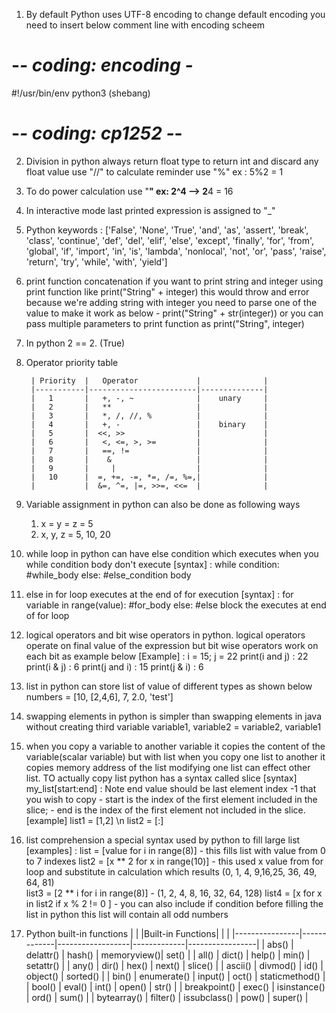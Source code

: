 1) By default Python uses UTF-8 encoding to change default encoding you need to insert below comment line with encoding scheem 
  # -*- coding: encoding -*
  #!/usr/bin/env python3 (shebang)
  # -*- coding: cp1252 -*-

2) Division in python always return float type to return int and discard any float value use "//"
to calculate reminder use "%" ex : 5%2 = 1
   

3) To do power calculation use "**" ex: 2^4 --> 2**4 = 16
4) In interactive mode last printed expression is assigned to "_" 
5) Python keywords : ['False', 'None', 'True', 'and', 'as', 'assert', 'break', 'class', 'continue', 'def', 'del', 'elif', 'else', 'except', 'finally', 'for', 'from', 'global', 'if', 'import', 'in', 'is', 'lambda', 'nonlocal', 'not', 'or', 'pass', 'raise', 'return', 'try', 'while', 'with', 'yield']
6) print function concatenation if you want to print string and integer using print function like print("String" + integer) this would throw and error because we're adding string with integer you need to parse one of the value to make it work as below 
        - print("String" + str(integer)) or you can pass multiple parameters to print function  as print("String", integer)
7) In python 2 == 2. (True)
8) Operator priority table
 
        | Priority  |	Operator             |              |  
        |-----------|------------------------|--------------|
        |   1 	    |   +, -, ~ 	         |    unary     |
        |   2 	    |   ** 	                 |              |
        |   3 	    |   *, /, //, % 	     |              |  
        |   4 	    |   +, - 	             |    binary    |
        |   5       |  <<, >>                |              |
        |   6 	    |   <, <=, >, >= 	     |              |
        |   7 	    |   ==, !=               |              |
        |   8       |    &                   |              |
        |   9       |     |                  |              |  
        |   10      |  =, +=, -=, *=, /=, %=,|              |
        |           |  &=, ^=, |=, >>=, <<=  |              |
9) Variable assignment in python can also be done as following ways
    1) x = y = z = 5
    2) x, y, z = 5, 10, 20
   
10) while loop in python can have else condition which executes when you while condition body don't execute 
    [syntax] : while condition:
                    #while_body
               else:
                    #else_condition body
    
11) else in for loop executes at the end of for execution 
    [syntax] : for variable in range(value):
                    #for_body
               else:
                    #else block the executes at end of for loop
12) logical operators and bit wise operators in python. logical operators operate on final value of the expression but bit wise operators work on each bit as example below
    [Example] : i = 15; j = 22
                print(i and j) : 22
                print(i & j)   : 6
                print(j and i) : 15
                print(j & i)   : 6    
13) list in python can store list of value of different types as shown below
        numbers = [10, [2,4,6], 7, 2.0, 'test']
14) swapping elements in python is simpler than swapping elements in java without creating third variable
        variable1, variable2 = variable2, variable1
15) when you copy a variable to another variable it copies the content of the variable(scalar variable) but with list when you copy one list to another it copies memory address of the list
  modifying one list can effect other list. TO actually copy list python has a syntax called slice 
    [syntax] my_list[start:end] : Note end value should be last element index -1  that you wish to copy
        - start is the index of the first element included in the slice;
        - end is the index of the first element not included in the slice.
    [example] list1 = [1,2] \n list2 = [:] 
16) list comprehension a special syntax used by python to fill large list 
    [examples] : list = [value for i in range(8)] - this fills list with value from 0 to 7 indexes 
                 list2 = [x ** 2 for x in range(10)] - this used x value from for loop and substitute in calculation which results (0, 1, 4, 9,16,25, 36, 49, 64, 81)   
                 list3 = [2 ** i for i in range(8)] - (1, 2, 4, 8, 16, 32, 64, 128)
                 list4 = [x for x in list2 if x % 2 != 0 ] - you can also include if condition before filling the list in python this list will contain all odd numbers
17) Python built-in functions
    |                |             |Built-in Functions|             |                 |
    |----------------|-------------|------------------|-------------|-----------------|
    |   abs()        | delattr()   |    hash()        | memoryview()| set()           |
    |   all()        | dict()      |    help()        | min()       | setattr()       |
    |   any()	     | dir()       |    hex()         | next()      | slice()         |
    |   ascii()      | divmod()    |    id()          | object()    | sorted()        |
    |   bin()        | enumerate() |    input()       | oct()       | staticmethod()  |
    |   bool()       | eval()      |    int()         | open()      | str()           |
    |   breakpoint() | exec()      |    isinstance()  | ord()       | sum()           |
    |   bytearray()  | filter()    |    issubclass()  | pow()       | super()         |  
